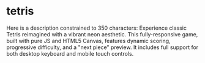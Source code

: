 # tetris
Here is a description constrained to 350 characters:  Experience classic Tetris reimagined with a vibrant neon aesthetic. This fully-responsive game, built with pure JS and HTML5 Canvas, features dynamic scoring, progressive difficulty, and a "next piece" preview. It includes full support for both desktop keyboard and mobile touch controls.
